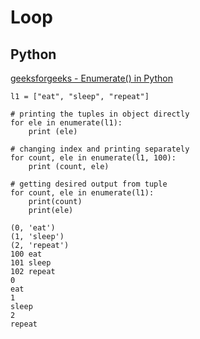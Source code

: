 # Loop

## Python 
[geeksforgeeks - Enumerate() in Python](https://www.geeksforgeeks.org/enumerate-in-python/)
```
l1 = ["eat", "sleep", "repeat"]
  
# printing the tuples in object directly
for ele in enumerate(l1):
    print (ele)
  
# changing index and printing separately
for count, ele in enumerate(l1, 100):
    print (count, ele)
  
# getting desired output from tuple
for count, ele in enumerate(l1):
    print(count)
    print(ele)
```
```
(0, 'eat')
(1, 'sleep')
(2, 'repeat')
100 eat
101 sleep
102 repeat
0
eat
1
sleep
2
repeat
```
